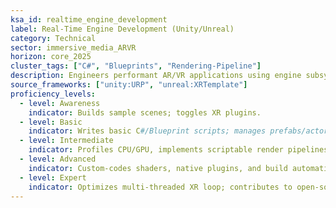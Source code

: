 ```yaml
---
ksa_id: realtime_engine_development
label: Real-Time Engine Development (Unity/Unreal)
category: Technical
sector: immersive_media_ARVR
horizon: core_2025
cluster_tags: ["C#", "Blueprints", "Rendering-Pipeline"]
description: Engineers performant AR/VR applications using engine subsystems—rendering, physics, XR plugin management, shaders, and build pipelines.
source_frameworks: ["unity:URP", "unreal:XRTemplate"]
proficiency_levels:
  - level: Awareness
    indicator: Builds sample scenes; toggles XR plugins.
  - level: Basic
    indicator: Writes basic C#/Blueprint scripts; manages prefabs/actors for multiple headsets.
  - level: Intermediate
    indicator: Profiles CPU/GPU, implements scriptable render pipelines and asset bundles.
  - level: Advanced
    indicator: Custom-codes shaders, native plugins, and build automations (CI/CD).
  - level: Expert
    indicator: Optimizes multi-threaded XR loop; contributes to open-source XR engine modules.
---
```

